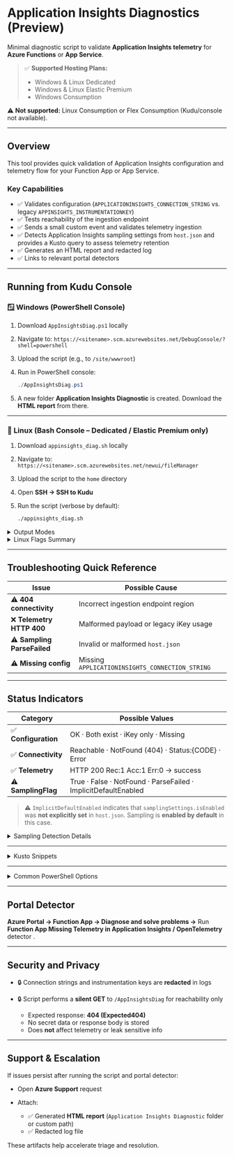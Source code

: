 # Application Insights Diagnostics (Preview)

Minimal diagnostic script to validate **Application Insights telemetry** for **Azure Functions** or **App Service**.

> ✅ **Supported Hosting Plans:**
>
> * Windows & Linux Dedicated
> * Windows & Linux Elastic Premium
> * Windows Consumption

 ⚠️ **Not supported:** Linux Consumption or Flex Consumption (Kudu/console not available).

---

## Overview

This tool provides quick validation of Application Insights configuration and telemetry flow for your Function App or App Service.

### Key Capabilities

* ✅ Validates configuration (`APPLICATIONINSIGHTS_CONNECTION_STRING` vs. legacy `APPINSIGHTS_INSTRUMENTATIONKEY`)
* ✅ Tests reachability of the ingestion endpoint
* ✅ Sends a small custom event and validates telemetry ingestion
* ✅ Detects Application Insights sampling settings from `host.json` and provides a Kusto query to assess telemetry retention
* ✅ Generates an HTML report and redacted log
* ✅ Links to relevant portal detectors

---

## Running from Kudu Console

### 🪟 Windows (PowerShell Console)

1. Download `AppInsightsDiag.ps1` locally
2. Navigate to:
   `https://<sitename>.scm.azurewebsites.net/DebugConsole/?shell=powershell`
3. Upload the script (e.g., to `/site/wwwroot`)
4. Run in PowerShell console:

   ```powershell
   ./AppInsightsDiag.ps1
   ```
5. A new folder **Application Insights Diagnostic** is created.
   Download the **HTML report** from there.

---

### 🐧 Linux (Bash Console – Dedicated / Elastic Premium only)

1. Download `appinsights_diag.sh` locally
2. Navigate to:
   `https://<sitename>.scm.azurewebsites.net/newui/fileManager`
3. Upload the script to the `home` directory
4. Open **SSH → SSH to Kudu**
5. Run the script (verbose by default):

   ```bash
   ./appinsights_diag.sh
   ```

<details>
<summary>Output Modes</summary>

| Mode      | Command                         | Description                                     |
| --------- | ------------------------------- | ----------------------------------------------- |
| ✅ Default | `./appinsights_diag.sh`         | Verbose output with guidance                    |
| ⚠️ Quiet  | `./appinsights_diag.sh --quiet` | Minimal console output                          |
| ✅ Full    | `./appinsights_diag.sh --full`  | Adds environment snapshot and extended guidance |

After execution, download the HTML report and log from the **Application Insights Diagnostic** directory.

> ⚠️ Not supported on **Linux Consumption** or **Flex Consumption** — Kudu shell not available.

</details>

<details>
<summary>Linux Flags Summary</summary>

| Flag                  | Purpose                                                   |
| --------------------- | --------------------------------------------------------- |
| *(default)*           | Verbose mode                                              |
| `--quiet`, `-q`       | Minimal output                                            |
| `--full`, `-F`        | Full mode with environment snapshot                       |
| `--output-dir <dir>`  | Custom output directory                                   |
| `--report <file>`     | Custom report path/name                                   |
| `--site-path <rel>`   | Relative path for silent GET (default `/AppInsightsDiag`) |
| `--disable-site-ping` | Skip site reachability test                               |
| `--no-redact`         | Disable redaction of secrets in log                       |
| `--verbose`, `-v`     | Explicitly enable verbose (redundant)                     |

**Example combined usage:**

```bash
./appinsights_diag.sh --full --output-dir diag_out --report /home/site/wwwroot/ai-linux.html --site-path /PingStats --disable-site-ping
```

</details>

---

## Troubleshooting Quick Reference

| Issue                       | Possible Cause                                  |
| --------------------------- | ----------------------------------------------- |
| ⚠️ **404 connectivity**     | Incorrect ingestion endpoint region             |
| ❌ **Telemetry HTTP 400**    | Malformed payload or legacy iKey usage          |
| ⚠️ **Sampling ParseFailed** | Invalid or malformed `host.json`                |
| ⚠️ **Missing config**       | Missing `APPLICATIONINSIGHTS_CONNECTION_STRING` |

---

## Status Indicators

| Category            | Possible Values                                                |
| ------------------- | -------------------------------------------------------------- |
| ✅ **Configuration** | OK · Both exist · iKey only · Missing                          |
| ✅ **Connectivity**  | Reachable · NotFound (404) · Status:{CODE} · Error             |
| ✅ **Telemetry**     | HTTP 200 Rec:1 Acc:1 Err:0 → success                           |
| ⚠️ **SamplingFlag** | True · False · NotFound · ParseFailed · ImplicitDefaultEnabled |

> ⚠️ `ImplicitDefaultEnabled` indicates that `samplingSettings.isEnabled` was **not explicitly set** in `host.json`.
> Sampling is **enabled by default** in this case.

<details>
<summary>Sampling Detection Details</summary>

| Condition                                 | SamplingFlag             | Interpretation                |
| ----------------------------------------- | ------------------------ | ----------------------------- |
| Missing `samplingSettings` or `isEnabled` | `ImplicitDefaultEnabled` | Sampling active by default    |
| `"isEnabled": true`                       | `True`                   | Sampling explicitly enabled   |
| `"isEnabled": false`                      | `False`                  | Sampling disabled             |
| Parse error                               | `ParseFailed`            | Invalid JSON                  |
| File missing                              | `NotFound`               | Treated as enabled by default |

**Kusto Retention Query**

```kusto
union requests, dependencies, pageViews, browserTimings, exceptions, traces
| where timestamp > ago(24h)
| summarize RetainedPercentage = 100/avg(coalesce(itemCount,1)) by bin(timestamp,1h), itemType
```

**Interpretation:**

* ≈100 → Full retention, no sampling
* <100 → Sampling active (reduced telemetry)
* Fluctuating 90–99 → Adaptive sampling

**To disable sampling explicitly**, add to `host.json`:

```json
{
  "logging": {
    "applicationInsights": {
      "samplingSettings": {
        "isEnabled": false
      }
    }
  }
}
```

</details>

---

<details>
<summary>Kusto Snippets</summary>

**Event validation**

```kusto
customEvents
| where timestamp > ago(1h)
| where name == 'curlConnectivityTestEvent-<GUID>'
```

**Sampling retention**

```kusto
union requests, dependencies, pageViews, browserTimings, exceptions, traces
| where timestamp > ago(24h)
| summarize RetainedPercentage = 100/avg(coalesce(itemCount,1)) by bin(timestamp,1h), itemType
```

</details>

---

<details>
<summary>Common PowerShell Options</summary>

```powershell
./AppInsightsDiag.ps1 -VerboseMode
./AppInsightsDiag.ps1 -HtmlReportPath C:\temp\ai-report.html
./AppInsightsDiag.ps1 -HostJsonPath C:\home\site\wwwroot\host.json
```

</details>

---

## Portal Detector

**Azure Portal → Function App → Diagnose and solve problems →**
Run **Function App Missing Telemetry in Application Insights / OpenTelemetry** detector .

---

## Security and Privacy

* 🔒 Connection strings and instrumentation keys are **redacted** in logs
* 🔒 Script performs a **silent GET** to `/AppInsightsDiag` for reachability only

  * Expected response: **404 (Expected404)**
  * No secret data or response body is stored
  * Does **not** affect telemetry or leak sensitive info

---

## Support & Escalation

If issues persist after running the script and portal detector:

* Open **Azure Support** request
* Attach:

  * ✅ Generated **HTML report** (`Application Insights Diagnostic` folder or custom path)
  * ✅ Redacted log file

These artifacts help accelerate triage and resolution.
